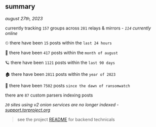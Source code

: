 
## summary
_august 27th, 2023_

currently tracking `157` groups across `281` relays & mirrors - _`114` currently online_

⏲ there have been `15` posts within the `last 24 hours`

🦈 there have been `417` posts within the `month of august`

🪐 there have been `1121` posts within the `last 90 days`

🏚 there have been `2811` posts within the `year of 2023`

🦕 there have been `7502` posts `since the dawn of ransomwatch`

there are `87` custom parsers indexing posts

_`20` sites using v2 onion services are no longer indexed - [support.torproject.org](https://support.torproject.org/onionservices/v2-deprecation/)_

> see the project [README](https://github.com/joshhighet/ransomwatch#ransomwatch--) for backend technicals
